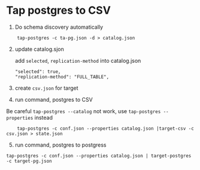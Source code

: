 # Tap postgres to CSV


1. Do schema discovery automatically
```
    tap-postgres -c ta-pg.json -d > catalog.json
```

2. update catalog.sjon

    add `selected`, `replication-method` into catalog.json
    
    ```
    "selected": true,
    "replication-method": "FULL_TABLE",
    ```

3. create `csv.json` for target

4. run command, postgres to CSV

Be careful `tap-postgres --catalog` not work, use `tap-postgres --properties` instead
```
    tap-postgres -c conf.json --properties catalog.json |target-csv -c csv.json > state.json 
```

5. run command, postgres to postgress
```
tap-postgres -c conf.json --properties catalog.json | target-postgres -c target-pg.json 
```